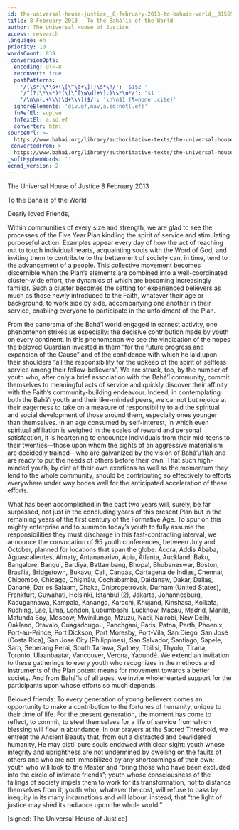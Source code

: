 ```yaml
---
id: the-universal-house-justice__8-february-2013-to-bahais-world__3155983281__en
title: 8 February 2013 – To the Bahá’ís of the World
author: The Universal House of Justice
access: research
language: en
priority: 10
wordsCount: 839
_conversionOpts:
  encoding: UTF-8
  reconvert: true
  postPatterns:
    '/(\s*)\*\s+(\[\^\d+\]:)\s*\n/': '$1$2 '
    '/^(?:\*\s*)*(\[\^[\w\d]+\]:)\s*\n*/': '$1 '
    '/\n\n(.+\\\[\d+\\\])$/': '\n\n$1 {¶=none .cite}'
  ignoreElements: 'div.of,nav,a.sd:not(.ef)'
  fnRefEl: sup.ve
  fnTextEl: a.sd.ef
  converter: html
sourceUrl: >-
  https://www.bahai.org/library/authoritative-texts/the-universal-house-of-justice/messages/20130208_001/20130208_001.xhtml
_convertedFrom: >-
  https://www.bahai.org/library/authoritative-texts/the-universal-house-of-justice/messages/20130208_001/20130208_001.xhtml
_softHyphenWords: ''
ocnmd_version: 2
---
```

The Universal House of Justice
8 February 2013

To the Bahá’ís of the World

Dearly loved Friends,

Within communities of every size and strength, we are glad to see the processes of the Five Year Plan kindling the spirit of service and stimulating purposeful action. Examples appear every day of how the act of reaching out to touch individual hearts, acquainting souls with the Word of God, and inviting them to contribute to the betterment of society can, in time, tend to the advancement of a people. This collective movement becomes discernible when the Plan’s elements are combined into a well-coordinated cluster-wide effort, the dynamics of which are becoming increasingly familiar. Such a cluster becomes the setting for experienced believers as much as those newly introduced to the Faith, whatever their age or background, to work side by side, accompanying one another in their service, enabling everyone to participate in the unfoldment of the Plan.

From the panorama of the Bahá’í world engaged in earnest activity, one phenomenon strikes us especially: the decisive contribution made by youth on every continent. In this phenomenon we see the vindication of the hopes the beloved Guardian invested in them “for the future progress and expansion of the Cause” and of the confidence with which he laid upon their shoulders “all the responsibility for the upkeep of the spirit of selfless service among their fellow-believers”. We are struck, too, by the number of youth who, after only a brief association with the Bahá’í community, commit themselves to meaningful acts of service and quickly discover their affinity with the Faith’s community-building endeavour. Indeed, in contemplating both the Bahá’í youth and their like-minded peers, we cannot but rejoice at their eagerness to take on a measure of responsibility to aid the spiritual and social development of those around them, especially ones younger than themselves. In an age consumed by self-interest, in which even spiritual affiliation is weighed in the scales of reward and personal satisfaction, it is heartening to encounter individuals from their mid-teens to their twenties—those upon whom the sights of an aggressive materialism are decidedly trained—who are galvanized by the vision of Bahá’u’lláh and are ready to put the needs of others before their own. That such high-minded youth, by dint of their own exertions as well as the momentum they lend to the whole community, should be contributing so effectively to efforts everywhere under way bodes well for the anticipated acceleration of these efforts.

What has been accomplished in the past two years will, surely, be far surpassed, not just in the concluding years of this present Plan but in the remaining years of the first century of the Formative Age. To spur on this mighty enterprise and to summon today’s youth to fully assume the responsibilities they must discharge in this fast-contracting interval, we announce the convocation of 95 youth conferences, between July and October, planned for locations that span the globe: Accra, Addis Ababa, Aguascalientes, Almaty, Antananarivo, Apia, Atlanta, Auckland, Baku, Bangalore, Bangui, Bardiya, Battambang, Bhopal, Bhubaneswar, Boston, Brasília, Bridgetown, Bukavu, Cali, Canoas, Cartagena de Indias, Chennai, Chibombo, Chicago, Chişinău, Cochabamba, Daidanaw, Dakar, Dallas, Danané, Dar es Salaam, Dhaka, Dnipropetrovsk, Durham (United States), Frankfurt, Guwahati, Helsinki, Istanbul (2), Jakarta, Johannesburg, Kadugannawa, Kampala, Kananga, Karachi, Khujand, Kinshasa, Kolkata, Kuching, Lae, Lima, London, Lubumbashi, Lucknow, Macau, Madrid, Manila, Matunda Soy, Moscow, Mwinilunga, Mzuzu, Nadi, Nairobi, New Delhi, Oakland, Otavalo, Ouagadougou, Panchgani, Paris, Patna, Perth, Phoenix, Port-au-Prince, Port Dickson, Port Moresby, Port-Vila, San Diego, San José (Costa Rica), San Jose City (Philippines), San Salvador, Santiago, Sapele, Sarh, Seberang Perai, South Tarawa, Sydney, Tbilisi, Thyolo, Tirana, Toronto, Ulaanbaatar, Vancouver, Verona, Yaoundé. We extend an invitation to these gatherings to every youth who recognizes in the methods and instruments of the Plan potent means for movement towards a better society. And from Bahá’ís of all ages, we invite wholehearted support for the participants upon whose efforts so much depends.

Beloved friends: To every generation of young believers comes an opportunity to make a contribution to the fortunes of humanity, unique to their time of life. For the present generation, the moment has come to reflect, to commit, to steel themselves for a life of service from which blessing will flow in abundance. In our prayers at the Sacred Threshold, we entreat the Ancient Beauty that, from out a distracted and bewildered humanity, He may distil pure souls endowed with clear sight: youth whose integrity and uprightness are not undermined by dwelling on the faults of others and who are not immobilized by any shortcomings of their own; youth who will look to the Master and “bring those who have been excluded into the circle of intimate friends”; youth whose consciousness of the failings of society impels them to work for its transformation, not to distance themselves from it; youth who, whatever the cost, will refuse to pass by inequity in its many incarnations and will labour, instead, that “the light of justice may shed its radiance upon the whole world.”

\[signed: The Universal House of Justice\]
